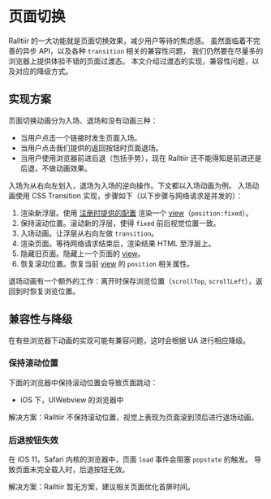 # 页面切换

Ralltiir 的一大功能就是页面切换效果，减少用户等待的焦虑感。
虽然面临着不完善的异步 API，以及各种 `transition` 相关的兼容性问题，
我们仍然要在尽量多的浏览器上提供体验不错的页面过渡态。
本文介绍过渡态的实现，兼容性问题，以及对应的降级方式。

## 实现方案

页面切换动画分为入场、退场和没有动画三种：

* 当用户点击一个链接时发生页面入场。
* 当用户点击我们提供的返回按钮时页面退场。
* 当用户使用浏览器前进后退（包括手势），现在 Ralltiir 还不能得知是前进还是后退，不做动画效果。

入场为从右向左划入，退场为入场的逆向操作。下文都以入场动画为例。
入场动画使用 CSS Transition 实现，步骤如下（以下步骤与网络请求是并发的）：

1. 渲染新浮层。使用 [注册时提供的配置][config] 渲染一个 [view][view]（`position:fixed`）。
2. 保持滚动位置。滚动新的浮层，使得 `fixed` 前后视觉位置一致。
3. 入场动画。让浮层从右向左做 `transition`。
4. 渲染页面。等待网络请求结束后，渲染结果 HTML 至浮层上。
5. 隐藏旧页面。隐藏上一个页面的 [view][view]。
6. 恢复滚动位置。恢复当前 [view][view] 的 `position` 相关属性。

退场动画有一个额外的工作：离开时保存浏览位置（`scrollTop`, `scrollLeft`），返回到时恢复浏览位置。

## 兼容性与降级

在有些浏览器下动画的实现可能有兼容问题，这时会根据 UA 进行相应降级。

### 保持滚动位置

下面的浏览器中保持滚动位置会导致页面跳动：

* iOS 下，UIWebview 的浏览器中

解决方案：Ralltiir 不保持滚动位置，视觉上表现为页面滚到顶后进行退场动画。

### 后退按钮失效

在 iOS 11，Safari 内核的浏览器中，页面 `load` 事件会阻塞 `popstate` 的触发。
导致页面未完全载入时，后退按钮无效。

解决方案：Ralltiir 暂无方案，建议相关页面优化首屏时间。

[config]: /get-started/router.md
[view]: /get-started/html-structure.md
